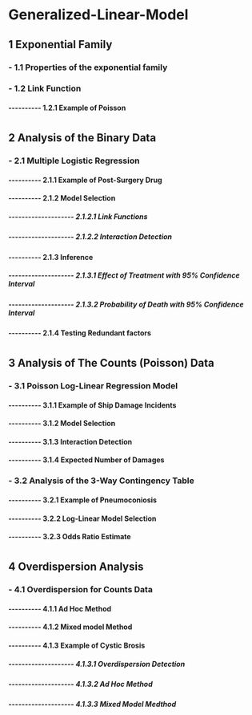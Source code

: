 # Generalized-Linear-Model

## 1 Exponential Family
### -  1.1 Properties of the exponential family
### -  1.2 Link Function
#### ---------- 1.2.1 Example of Poisson

#

## 2 Analysis of the Binary Data
### - 2.1 Multiple Logistic Regression
#### ---------- 2.1.1 Example of Post-Surgery Drug
#### ---------- 2.1.2 Model Selection
##### -------------------- 2.1.2.1 Link Functions
##### -------------------- 2.1.2.2 Interaction Detection
#### ---------- 2.1.3 Inference
##### -------------------- 2.1.3.1 Effect of Treatment with 95% Confidence Interval
##### -------------------- 2.1.3.2 Probability of Death with 95% Confidence Interval
#### ---------- 2.1.4 Testing Redundant factors

#

## 3 Analysis of The Counts (Poisson) Data
### - 3.1 Poisson Log-Linear Regression Model
#### ---------- 3.1.1 Example of Ship Damage Incidents
#### ---------- 3.1.2 Model Selection
#### ---------- 3.1.3 Interaction Detection
#### ---------- 3.1.4 Expected Number of Damages
### - 3.2 Analysis of the 3-Way Contingency Table
#### ---------- 3.2.1 Example of Pneumoconiosis
#### ---------- 3.2.2 Log-Linear Model Selection
#### ---------- 3.2.3 Odds Ratio Estimate

#

## 4 Overdispersion Analysis
### - 4.1 Overdispersion for Counts Data
#### ---------- 4.1.1 Ad Hoc Method
#### ---------- 4.1.2 Mixed model Method
#### ---------- 4.1.3 Example of Cystic Brosis
##### -------------------- 4.1.3.1 Overdispersion Detection
##### -------------------- 4.1.3.2 Ad Hoc Method
##### -------------------- 4.1.3.3 Mixed Model Medthod
